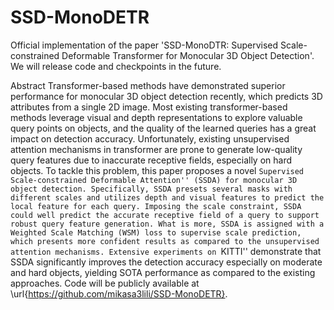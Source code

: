# SSD-MonoDETR

Official implementation of the paper 'SSD-MonoDTR: Supervised Scale-constrained Deformable Transformer for Monocular 3D Object Detection'.
We will release code and checkpoints in the future.

Abstract
Transformer-based methods have demonstrated superior performance for monocular 3D object detection recently, which predicts 3D attributes from a single 2D image. Most existing transformer-based methods leverage visual and depth representations to explore valuable query points on objects, and the quality of the learned queries has a great impact on detection accuracy. Unfortunately, existing unsupervised attention mechanisms in transformer are prone to generate low-quality query features due to inaccurate receptive fields, especially on hard objects. To tackle this problem, this paper proposes a novel ``Supervised Scale-constrained Deformable Attention'' (SSDA) for monocular 3D object detection. Specifically, SSDA presets several masks with different scales and utilizes depth and visual features to predict the local feature for each query. Imposing the scale constraint, SSDA could well predict the accurate receptive field of a query to support robust query feature generation. What is more, SSDA is assigned with a Weighted Scale Matching (WSM) loss to supervise scale prediction, which presents more confident results as compared to the unsupervised attention mechanisms. Extensive experiments on ``KITTI'' demonstrate that SSDA significantly improves the detection accuracy especially on moderate and hard objects, yielding SOTA performance as compared to the existing approaches. Code will be publicly available at \url{https://github.com/mikasa3lili/SSD-MonoDETR}.
